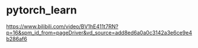 # pytorch_learn


https://www.bilibili.com/video/BV1hE411t7RN?p=16&spm_id_from=pageDriver&vd_source=add8ed6a0a0c3142a3e6ce9e4b286af6
